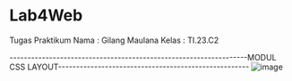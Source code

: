 # Lab4Web
Tugas Praktikum
Nama  : Gilang Maulana
Kelas : TI.23.C2

------------------------------------------------------------------MODUL CSS LAYOUT-----------------------------------------------------
![image](https://github.com/user-attachments/assets/a1a65108-6eb0-465d-8249-a6dd12a9a78d)
